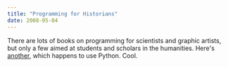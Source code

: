 ```yaml
---
title: "Programming for Historians"
date: 2008-05-04
---
```

There are lots of books on programming for scientists and graphic artists, but only a few aimed at students and scholars in the humanities.  Here's <a href="http://niche.uwo.ca/programming-historian/index.php/Main_Page">another</a>, which happens to use Python.  Cool.
